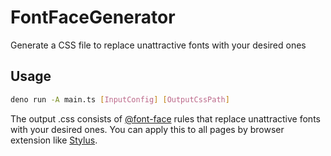 # FontFaceGenerator

Generate a CSS file to replace unattractive fonts with your desired ones

## Usage

```bash
deno run -A main.ts [InputConfig] [OutputCssPath]
```

The output .css consists of [@font-face](https://developer.mozilla.org/en-US/docs/Web/CSS/@font-face) rules that replace unattractive fonts with your desired ones.
You can apply this to all pages by browser extension like [Stylus](https://github.com/openstyles/stylus).
